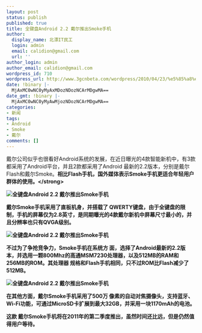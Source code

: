 ```yaml
---
layout: post
status: publish
published: true
title: 全键盘Android 2.2 戴尔推出Smoke手机
author:
  display_name: 北漂IT民工
  login: admin
  email: calidion@gmail.com
  url: ''
author_login: admin
author_email: calidion@gmail.com
wordpress_id: 710
wordpress_url: http://www.3gcnbeta.com/wordpress/2010/04/23/%e5%85%a8%e9%94%ae%e7%9b%98android-2-2-%e6%88%b4%e5%b0%94%e6%8e%a8%e5%87%basmoke%e6%89%8b%e6%9c%ba/
date: !binary |-
  MjAxMC0wNC0yMyAxMDozNDozNCArMDgwMA==
date_gmt: !binary |-
  MjAxMC0wNC0yMyAwMjozNDozNCArMDgwMA==
categories:
- 新闻
tags:
- Android
- Smoke
- 戴尔
comments: []
---
```

<p>戴尔公司似乎也很看好Android系统的发展，在近日曝光的4款智能新机中，有3款都采用了Android平台，并且2款都采用了Android 最新的2.2版本，分别是戴尔Flash和戴尔Smoke。<strong>相比Flash手机，国外媒体表示Smoke手机更适合年轻用户群体的使用。<&#47;strong></p>
<p><img src="http:&#47;&#47;img.cnbeta.com&#47;newsimg&#47;100423&#47;09360601374678989.jpg" alt="全键盘Android 2.2 戴尔推出Smoke手机" &#47;></p>
<p>戴尔Smoke手机采用了直板机身，并搭载了 QWERTY键盘，由于全键盘的限制，手机的屏幕仅为2.8英寸，是同期曝光的4款戴尔新机中屏幕尺寸最小的，并且分辨率也只有QVGA级别。</p>
<p><img src="http:&#47;&#47;img.cnbeta.com&#47;newsimg&#47;100423&#47;0936081170776383.jpg" alt="全键盘Android 2.2 戴尔推出Smoke手机" &#47;></p>
<p>不过为了争抢竞争力，Smoke手机在系统方 面，选择了Android最新的2.2版本，并选用一颗800Mhz的高通MSM7230处理器，以及512MB的RAM和256MB的ROM。其处理器 规格和Flash手机相同，只不过ROM比Flash减少了512MB。</p>
<p><img src="http:&#47;&#47;img.cnbeta.com&#47;newsimg&#47;100423&#47;09361121027829538.jpg" alt="全键盘Android 2.2 戴尔推出Smoke手机" &#47;></p>
<p>在其他方面，戴尔Smoke手机采用了500万 像素的自动对焦摄像头，支持蓝牙、Wi-Fi功能，可通过MicroSD卡扩展到最大32GB，并采用一块1170mAh的电池。</p>
<p>这款 戴尔Smoke手机将在2011年的第二季度推出，虽然时间还比远，但是仍然值得用户等待。</p>
